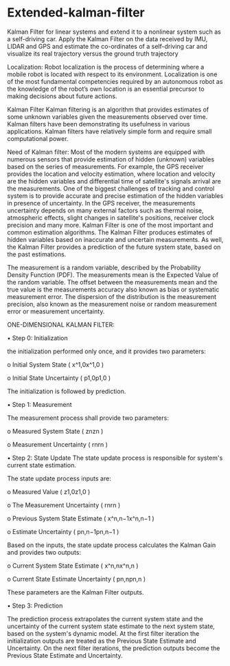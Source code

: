 # Extended-kalman-filter
Kalman Filter for linear systems and extend it to a nonlinear system such as a self-driving car. Apply the Kalman Filter on the data received by IMU, LIDAR and GPS and estimate the co-ordinates of a self-driving car and visualize its real trajectory versus the ground truth trajectory



Localization: 
         Robot localization is the process of determining where a mobile robot is located with respect to its environment. Localization is one of the most fundamental competencies required by an autonomous robot as the knowledge of the robot’s own location is an essential precursor to making decisions about future actions.


Kalman Filter
Kalman filtering is an algorithm that provides estimates of some unknown variables given the measurements observed over time. Kalman filters have been demonstrating its usefulness in various applications. Kalman filters have relatively simple form and require small computational power. 

Need of Kalman filter:
    Most of the modern systems are equipped with numerous sensors that provide estimation of hidden (unknown) variables based on the series of measurements. For example, the GPS receiver provides the location and velocity estimation, where location and velocity are the hidden variables and differential time of satellite's signals arrival are the measurements.
One of the biggest challenges of tracking and control system is to provide accurate and precise estimation of the hidden variables in presence of uncertainty. In the GPS receiver, the measurements uncertainty depends on many external factors such as thermal noise, atmospheric effects, slight changes in satellite's positions, receiver clock precision and many more.
Kalman Filter is one of the most important and common estimation algorithms. The Kalman Filter produces estimates of hidden variables based on inaccurate and uncertain measurements. As well, the Kalman Filter provides a prediction of the future system state, based on the past estimations.
 
The measurement is a random variable, described by the Probability Density Function (PDF).
The measurements mean is the Expected Value of the random variable.
The offset between the measurements mean and the true value is the measurements accuracy also known as bias or systematic measurement error.
The dispersion of the distribution is the measurement precision, also known as the measurement noise or random measurement error or measurement uncertainty.






ONE-DIMENSIONAL KALMAN FILTER:
   
•	Step 0: Initialization

the initialization performed only once, and it provides two parameters:

o	Initial System State ( x^1,0x^1,0 )

o	Initial State Uncertainty ( p1,0p1,0 )

The initialization is followed by prediction.

•	Step 1: Measurement

The measurement process shall provide two parameters:

o	Measured System State ( znzn )

o	Measurement Uncertainty ( rnrn )

•	Step 2: State Update
The state update process is responsible for system's current state estimation.

The state update process inputs are:

o	Measured Value ( z1,0z1,0 )

o	The Measurement Uncertainty ( rnrn )

o	Previous System State Estimate ( x^n,n−1x^n,n−1 )

o	Estimate Uncertainty ( pn,n−1pn,n−1 )

Based on the inputs, the state update process calculates the Kalman Gain and provides two outputs:

o	Current System State Estimate ( x^n,nx^n,n )

o	Current State Estimate Uncertainty ( pn,npn,n )

These parameters are the Kalman Filter outputs.

•	Step 3: Prediction

The prediction process extrapolates the current system state and the uncertainty of the current system state estimate to the next system state, based on the system's dynamic 
model.
At the first filter iteration the initialization outputs are treated as the Previous State Estimate and Uncertainty.
On the next filter iterations, the prediction outputs become the Previous State Estimate and Uncertainty.






















